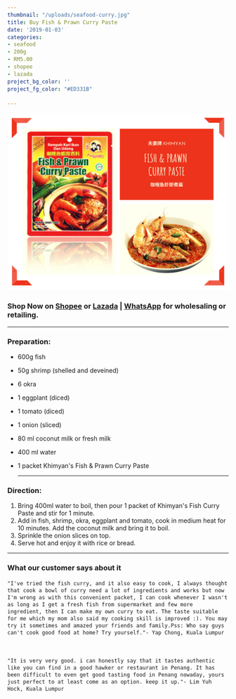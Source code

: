 ```yaml
---
thumbnail: "/uploads/seafood-curry.jpg"
title: Buy Fish & Prawn Curry Paste
date: '2019-01-03'
categories:
- seafood
- 200g
- RM5.00
- shopee
- lazada
project_bg_color: ''
project_fg_color: "#ED331B"

---
```

![](/uploads/fish-prawn-curry-paste.png)

### Shop Now on [Shopee](https://shopee.com.my/Halal-Khimyan-Seafood-Curry-Paste-i.270483561.5637087510) or [Lazada](https://www.lazada.com.my/products/ready-stock-khimyan-curry-brand-instant-paste-halal-fish-prawn-curry-paste-i1921872270-s7739144298.html?spm=a2o4k.searchlist.list.9.15481e09V6WQKG&search=1 "Buy Khimyan Fish & Prawn Curry Paste @ Lazada") | [WhatsApp](https://wa.link/8h7k1d) for wholesaling or retailing.

***

### **Preparation:**

* 600g fish
* 50g shrimp (shelled and deveined)
* 6 okra
* 1 eggplant (diced)
* 1 tomato (diced)
* 1 onion (sliced)
* 80 ml coconut milk or fresh milk
* 400 ml water
* 1 packet Khimyan's Fish & Prawn Curry Paste

  ***

### **Direction:**

1. Bring 400ml water to boil, then pour 1 packet of Khimyan's Fish Curry Paste and stir for 1 minute.
2. Add in fish, shrimp, okra, eggplant and tomato, cook in medium heat for 10 minutes. Add the coconut milk and bring it to boil.
3. Sprinkle the onion slices on top.
4. Serve hot and enjoy it with rice or bread.

***

### What our customer says about it

    "I've tried the fish curry, and it also easy to cook, I always thought that cook a bowl of curry need a lot of ingredients and works but now I'm wrong as with this convenient packet, I can cook whenever I wasn't as long as I get a fresh fish from supermarket and few more ingredient, then I can make my own curry to eat. The taste suitable for me which my mom also said my cooking skill is improved :). You may try it sometimes and amazed your friends and family.Pss: Who say guys can't cook good food at home? Try yourself."- Yap Chong, Kuala Lumpur
    
    
    
    "It is very very good. i can honestly say that it tastes authentic like you can find in a good hawker or restaurant in Penang. It has been difficult to even get good tasting food in Penang nowaday, yours just perfect to at least come as an option. keep it up."- Lim Yuh Hock, Kuala Lumpur